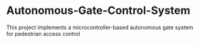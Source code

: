 # Autonomous-Gate-Control-System
This project implements a microcontroller-based autonomous gate system for pedestrian access control
